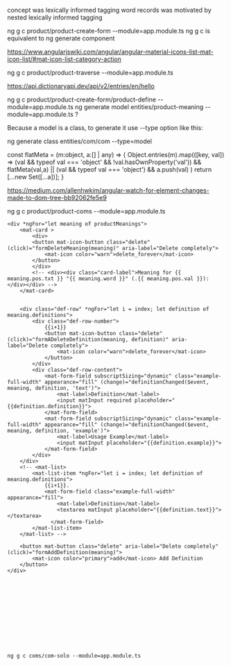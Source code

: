 concept was lexically informed tagging
word records was motivated by nested lexically informed tagging





ng g c product/product-create-form --module=app.module.ts 
ng g c is equivalent to ng generate component


https://www.angularjswiki.com/angular/angular-material-icons-list-mat-icon-list/#mat-icon-list-category-action


ng g c product/product-traverse --module=app.module.ts


https://api.dictionaryapi.dev/api/v2/entries/en/hello



ng g c product/product-create-form/product-define --module=app.module.ts
ng generate model entities/product-meaning --module=app.module.ts ?

Because a model is a class, to generate it use --type option like this:

ng generate class entities/com/com --type=model


const flatMeta = (m:object, a:[] | any) => {
Object.entries(m).map(([key, val]) => 
    (val && typeof val === 'object' && !val.hasOwnProperty('val')) && flatMeta(val,a) ||
    (val && typeof val === 'object') && a.push(val)
)
return [...new Set([...a])];
}

https://medium.com/allenhwkim/angular-watch-for-element-changes-made-to-dom-tree-bb92062fe5e9



ng g c product/product-coms --module=app.module.ts



    <div *ngFor="let meaning of productMeanings">
        <mat-card >
            <div>
            <button mat-icon-button class="delete" (click)="formDeleteMeaning(meaning)" aria-label="Delete completely">
                <mat-icon color="warn">delete_forever</mat-icon>
            </button>
            </div>
            <!-- <div><div class="card-label">Meaning for {{ meaning.pos.txt }} "{{ meaning.word }}" (.{{ meaning.pos.val }}):</div></div> -->
        </mat-card>


        <div class="def-row" *ngFor="let i = index; let definition of meaning.definitions">
            <div class="def-row-number">
                {{i+1}}
                <button mat-icon-button class="delete" (click)="formADeleteDefinition(meaning, definition)" aria-label="Delete completely">
                    <mat-icon color="warn">delete_forever</mat-icon>
                </button>
            </div>
            <div class="def-row-content">
                <mat-form-field subscriptSizing="dynamic" class="example-full-width" appearance="fill" (change)="definitionChanged($event, meaning, definition, 'text')">
                    <mat-label>Definition</mat-label>
                    <input matInput required placeholder="{{definition.definition}}">
                </mat-form-field>
                <mat-form-field subscriptSizing="dynamic" class="example-full-width" appearance="fill" (change)="definitionChanged($event, meaning, definition, 'example')">
                    <mat-label>Usage Example</mat-label>
                    <input matInput placeholder="{{definition.example}}">
                </mat-form-field>
            </div>
        </div>
        <!-- <mat-list>
            <mat-list-item *ngFor="let i = index; let definition of meaning.definitions">
                {{i+1}}.
                <mat-form-field class="example-full-width" appearance="fill">
                    <mat-label>Definition</mat-label>
                    <textarea matInput placeholder="{{definition.text}}"></textarea>
                  </mat-form-field>
            </mat-list-item>
        </mat-list> -->

        <button mat-button class="delete" aria-label="Delete completely" (click)="formAddDefinition(meaning)">
            <mat-icon color="primary">add</mat-icon> Add Definition
        </button>
    </div>













    ng g c coms/com-solo --module=app.module.ts
